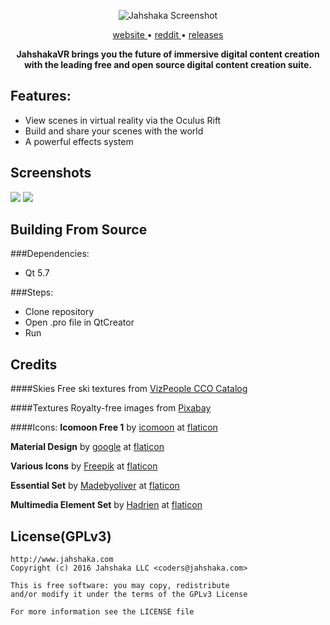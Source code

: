 <p align="center">
 <img src="https://snag.gy/OcwmDL.jpg" alt="Jahshaka Screenshot"/>
</p>
<div align="center">
  <a href="http://www.jahshakavr.com/"> website </a> &bull; <a href="https://www.reddit.com/r/jahshaka/"> reddit </a> &bull; <a href="https://github.com/jahshaka/VR/releases"> releases</a>
</div>
<p align="center"><b>JahshakaVR brings you the future of immersive digital content creation with the leading free and open source digital content creation suite.</b></p>

## Features:
 - View scenes in virtual reality via the Oculus Rift
 - Build and share your scenes with the world
 - A powerful effects system

## Screenshots
![](https://snag.gy/ia7kDK.jpg)
![](https://snag.gy/lP9Z0T.jpg)

## Building From Source
###Dependencies:
- Qt 5.7

###Steps:
- Clone repository
- Open .pro file in QtCreator
- Run

## Credits
####Skies
Free ski textures from [VizPeople CCO Catalog](http://www.viz-people.com/portfolio/free-hdri-maps/)

####Textures
Royalty-free images from [Pixabay](https://pixabay.com/)

####Icons:
**Icomoon Free 1** by [icomoon](http://www.flaticon.com/authors/icomoon) at [flaticon](http://www.flaticon.com/)

**Material Design** by [google](http://www.flaticon.com/authors/google) at [flaticon](http://www.flaticon.com/)

**Various Icons** by [Freepik](http://www.flaticon.com/authors/freepik) at [flaticon](http://www.flaticon.com/)

**Essential Set** by [Madebyoliver](http://www.flaticon.com/authors/madebyoliver) at [flaticon](http://www.flaticon.com/)

**Multimedia Element Set** by [Hadrien](http://www.flaticon.com/authors/hadrien) at [flaticon](http://www.flaticon.com/)

## License(GPLv3)
    http://www.jahshaka.com
    Copyright (c) 2016 Jahshaka LLC <coders@jahshaka.com>

    This is free software: you may copy, redistribute
    and/or modify it under the terms of the GPLv3 License

    For more information see the LICENSE file